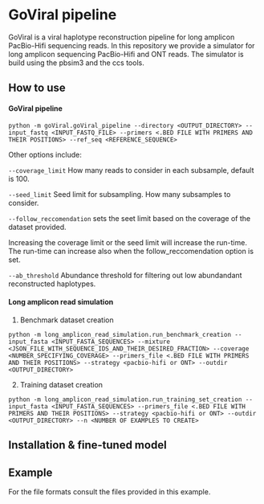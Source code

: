 # GoViral pipeline

GoViral is a viral haplotype reconstruction pipeline for long amplicon PacBio-Hifi sequencing reads. In this repository we provide a simulator for long amplicon sequencing PacBio-Hifi and ONT reads. The simulator is build using the pbsim3 and the ccs tools.

## How to use

#### GoViral pipeline
```
python -m goViral.goViral_pipeline --directory <OUTPUT_DIRECTORY> --input_fastq <INPUT_FASTQ_FILE> --primers <.BED FILE WITH PRIMERS AND THEIR POSITIONS> --ref_seq <REFERENCE_SEQUENCE>
```

Other options include: 

`--coverage_limit` How many reads to consider in each subsample, default is 100.

`--seed_limit` Seed limit for subsampling. How many subsamples to consider.

`--follow_reccomendation` sets the seet limit based on the coverage of the dataset provided.

Increasing the coverage limit or the seed limit will increase the run-time. The run-time can increase also when the follow_reccomendation option is set.

`--ab_threshold` Abundance threshold for filtering out low abundandant reconstructed haplotypes.

#### Long amplicon read simulation

1. Benchmark dataset creation

```
python -m long_amplicon_read_simulation.run_benchmark_creation --input_fasta <INPUT_FASTA_SEQUENCES> --mixture <JSON_FILE_WITH_SEQUENCE_IDS_AND_THEIR_DESIRED_FRACTION> --coverage <NUMBER_SPECIFYING_COVERAGE> --primers_file <.BED FILE WITH PRIMERS AND THEIR POSITIONS> --strategy <pacbio-hifi or ONT> --outdir <OUTPUT_DIRECTORY>
```

2. Training dataset creation

```
python -m long_amplicon_read_simulation.run_training_set_creation --input_fasta <INPUT_FASTA_SEQUENCES> --primers_file <.BED FILE WITH PRIMERS AND THEIR POSITIONS> --strategy <pacbio-hifi or ONT> --outdir <OUTPUT_DIRECTORY> --n <NUMBER OF EXAMPLES TO CREATE>
```

## Installation & fine-tuned model

## Example

For the file formats consult the files provided in this example.


